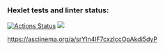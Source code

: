 ### Hexlet tests and linter status:
[![Actions Status](https://github.com/Crenby/frontend-project-44/actions/workflows/hexlet-check.yml/badge.svg)](https://github.com/Crenby/frontend-project-44/actions)
<a href="https://codeclimate.com/github/Crenby/frontend-project-44/maintainability"><img src="https://api.codeclimate.com/v1/badges/faa97de2821ae6423bf5/maintainability" /></a>

https://asciinema.org/a/srYIn4lF7cxzIccOpAkdi5dyP
